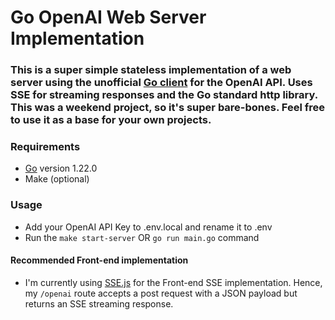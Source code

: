 # Go OpenAI Web Server Implementation

### This is a super simple stateless implementation of a web server using the unofficial [Go client](https://github.com/sashabaranov/go-openai) for the OpenAI API. Uses SSE for streaming responses and the Go standard http library. This was a weekend project, so it's super bare-bones. Feel free to use it as a base for your own projects.

### Requirements

- [Go](https://go.dev/) version 1.22.0
- Make (optional)

### Usage

- Add your OpenAI API Key to .env.local and rename it to .env
- Run the `make start-server` OR `go run main.go` command

#### Recommended Front-end implementation

- I'm currently using [SSE.js](https://github.com/mpetazzoni/sse.js) for the Front-end SSE implementation. Hence, my `/openai` route accepts a post request with a JSON payload but returns
  an SSE streaming response.
